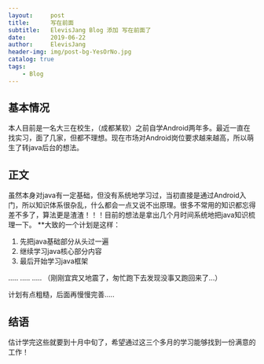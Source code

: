 ```yaml
---
layout:     post
title:      写在前面
subtitle:   ElevisJang Blog 添加 写在前面了
date:       2019-06-22
author:     ElevisJang
header-img: img/post-bg-YesOrNo.jpg
catalog: true
tags:
    - Blog
---
```


## 基本情况
本人目前是一名大三在校生，（成都某软）之前自学Android两年多。最近一直在找实习，面了几家，但都不理想。现在市场对Android岗位要求越来越高，所以萌生了转java后台的想法。

## 正文
虽然本身对java有一定基础，但没有系统地学习过，当初直接是通过Android入门，所以知识体系很杂乱，什么都会一点又说不出原理。很多不常用的知识都忘得差不多了，算法更是渣渣！！！目前的想法是拿出几个月时间系统地把java知识梳理一下。
**大致的一个计划是这样：

1. 先把java基础部分从头过一遍
2. 继续学习java核心部分内容
3. 最后开始学习java框架


.....
.....
.....
（刚刚宜宾又地震了，匆忙跑下去发现没事又跑回来了...）

计划有点粗糙，后面再慢慢完善.....
## 结语

估计学完这些就要到十月中旬了，希望通过这三个多月的学习能够找到一份满意的工作！

